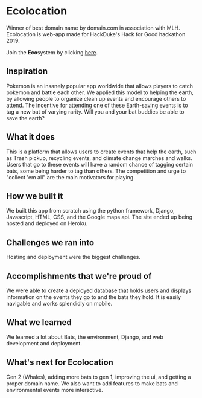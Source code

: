 # Ecolocation

Winner of best domain name by domain.com in association with MLH. Ecolocation is web-app made for HackDuke's Hack for Good hackathon 2019. 

Join the **Eco**system by clicking [here](https://powerful-peak-76897.herokuapp.com/).

## Inspiration

Pokemon is an insanely popular app worldwide that allows players to catch pokemon and battle each other. We applied this model to helping the earth, by allowing people to organize clean up events and encourage others to attend. The incentive for attending one of these Earth-saving events is to tag a new bat of varying rarity. Will you and your bat buddies be able to save the earth?

## What it does

This is a platform that allows users to create events that help the earth, such as Trash pickup, recycling events, and climate change marches and walks. Users that go to these events will have a random chance of tagging certain bats, some being harder to tag than others. The competition and urge to "collect 'em all" are the main motivators for playing.

## How we built it

We built this app from scratch using the python framework, Django, Javascript, HTML, CSS, and the Google maps api. The site ended up being hosted and deployed on Heroku.

## Challenges we ran into

Hosting and deployment were the biggest challenges.

## Accomplishments that we're proud of

We were able to create a deployed database that holds users and displays information on the events they go to and the bats they hold. It is easily navigable and works splendidly on mobile.

## What we learned

We learned a lot about Bats, the environment, Django, and web development and deployment.

## What's next for Ecolocation

Gen 2 (Whales), adding more bats to gen 1, improving the ui, and getting a proper domain name. We also want to add features to make bats and environmental events more interactive.
